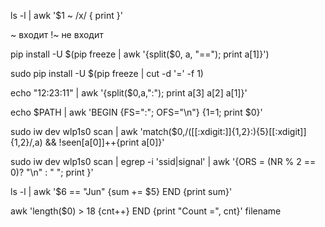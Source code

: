 ls -l | awk '$1 ~ /x/ { print }' 

~ входит
!~ не входит

pip install -U $(pip freeze | awk '{split($0, a, "=="); print a[1]}')

sudo pip install -U $(pip freeze | cut -d '=' -f 1)

echo "12:23:11" | awk '{split($0,a,":"); print a[3] a[2] a[1]}'

echo $PATH | awk 'BEGIN {FS=":"; OFS="\n"} {$1=$1; print $0}'
  
sudo iw dev wlp1s0 scan | awk
    'match($0,/([[:xdigit:]]{1,2}:){5}[[:xdigit]]{1,2}/,a) && !seen[a[0]]++{print a[0]}'

sudo iw dev wlp1s0 scan | egrep -i 'ssid|signal' | awk '{ORS = (NR % 2 == 0)? "\n" : " "; print }'

ls -l | awk '$6 == "Jun" {sum += $5} END {print sum}'

awk 'length($0) > 18 {cnt++} END {print "Count =", cnt}' filename
